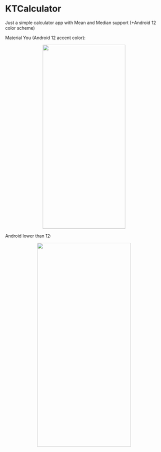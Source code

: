 # KTCalculator
Just a simple calculator app with Mean and Median support (+Android 12 color scheme)

Material You (Android 12 accent color):
<p align="center">
 <img width="264" height="587" src="ktcalculatorAndroid12.gif">
</p>
Android lower than 12:
<p align="center">
 <img width="300" height="650" src="ktcalculatorAndroid12.gif">
</p>